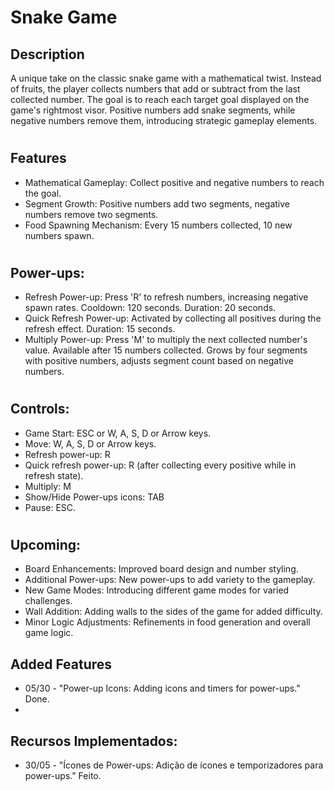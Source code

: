 # Snake Game

## Description
A unique take on the classic snake game with a mathematical twist. Instead of fruits, the player collects numbers that add or subtract from the last collected number. 
The goal is to reach each target goal displayed on the game's rightmost visor. Positive numbers add snake segments, while negative numbers remove them, introducing strategic gameplay elements.

#
## Features
- Mathematical Gameplay: Collect positive and negative numbers to reach the goal.
- Segment Growth: Positive numbers add two segments, negative numbers remove two segments.
- Food Spawning Mechanism: Every 15 numbers collected, 10 new numbers spawn.

#
## Power-ups:
  - Refresh Power-up: Press 'R' to refresh numbers, increasing negative spawn rates. Cooldown: 120 seconds. Duration: 20 seconds.
  - Quick Refresh Power-up: Activated by collecting all positives during the refresh effect. Duration: 15 seconds.
  - Multiply Power-up: Press 'M' to multiply the next collected number's value. Available after 15 numbers collected. Grows by four segments with positive numbers, adjusts segment count based on negative numbers.

#
## Controls:
- Game Start: ESC or W, A, S, D or Arrow keys.
- Move: W, A, S, D or Arrow keys.
- Refresh power-up: R
- Quick refresh power-up: R (after collecting every positive while in refresh state).
- Multiply: M
- Show/Hide Power-ups icons: TAB
- Pause: ESC.
#

## Upcoming:
- Board Enhancements: Improved board design and number styling.
- Additional Power-ups: New power-ups to add variety to the gameplay.
- New Game Modes: Introducing different game modes for varied challenges.
- Wall Addition: Adding walls to the sides of the game for added difficulty.
- Minor Logic Adjustments: Refinements in food generation and overall game logic.

## Added Features
- 05/30 - "Power-up Icons: Adding icons and timers for power-ups." Done.
- 

## Recursos Implementados:
- 30/05 - "Ícones de Power-ups: Adição de ícones e temporizadores para power-ups." Feito.
